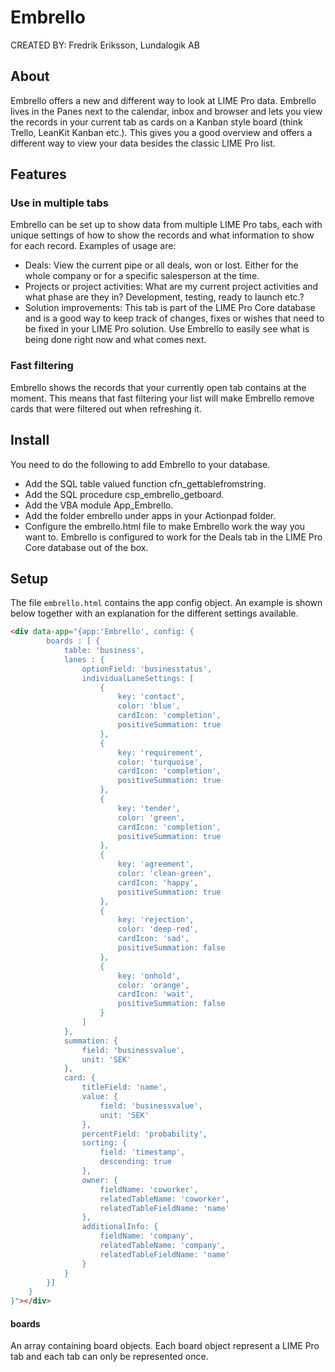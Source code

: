 # Embrello #

CREATED BY: Fredrik Eriksson, Lundalogik AB

## About ##
Embrello offers a new and different way to look at LIME Pro data. Embrello lives in the Panes next to the calendar, inbox and browser and lets you view the records in your current tab as cards on a Kanban style board (think Trello, LeanKit Kanban etc.). This gives you a good overview and offers a different way to view your data besides the classic LIME Pro list.


## Features ##

### Use in multiple tabs ###
Embrello can be set up to show data from multiple LIME Pro tabs, each with unique settings of how to show the records and what information to show for each record. Examples of usage are:

* Deals: View the current pipe or all deals, won or lost. Either for the whole company or for a specific salesperson at the time.
* Projects or project activities: What are my current project activities and what phase are they in? Development, testing, ready to launch etc.?
* Solution improvements: This tab is part of the LIME Pro Core database and is a good way to keep track of changes, fixes or wishes that need to be fixed in your LIME Pro solution. Use Embrello to easily see what is being done right now and what comes next.

### Fast filtering ###
Embrello shows the records that your currently open tab contains at the moment. This means that fast filtering your list will make Embrello remove cards that were filtered out when refreshing it.


## Install ##
You need to do the following to add Embrello to your database.

* Add the SQL table valued function cfn_gettablefromstring.
* Add the SQL procedure csp_embrello_getboard.
* Add the VBA module App_Embrello.
* Add the folder embrello under apps in your Actionpad folder.
* Configure the embrello.html file to make Embrello work the way you want to. Embrello is configured to work for the Deals tab in the LIME Pro Core database out of the box.


## Setup ##
The file `embrello.html` contains the app config object. An example is shown below together with an explanation for the different settings available.

```html
<div data-app="{app:'Embrello', config: {
		boards : [ {
			table: 'business',
			lanes : {
				optionField: 'businesstatus',
				individualLaneSettings: [
					{
						key: 'contact',
						color: 'blue',
						cardIcon: 'completion',
						positiveSummation: true
					},
					{
						key: 'requirement',
						color: 'turquoise',
						cardIcon: 'completion',
						positiveSummation: true
					},
					{
						key: 'tender',
						color: 'green',
						cardIcon: 'completion',
						positiveSummation: true
					},
					{
						key: 'agreement',
						color: 'clean-green',
						cardIcon: 'happy',
						positiveSummation: true
					},
					{
						key: 'rejection',
						color: 'deep-red',
						cardIcon: 'sad',
						positiveSummation: false
					},
					{
						key: 'onhold',
						color: 'orange',
						cardIcon: 'wait',
						positiveSummation: false
					}
				]
			},
			summation: {
				field: 'businessvalue',
				unit: 'SEK'
			},
			card: {
				titleField: 'name',
				value: {
					field: 'businessvalue',
					unit: 'SEK'
				},
				percentField: 'probability',
				sorting: {
					field: 'timestamp',
					descending: true
				},
				owner: {
					fieldName: 'coworker',
					relatedTableName: 'coworker',
					relatedTableFieldName: 'name'
				},
				additionalInfo: {
					fieldName: 'company',
					relatedTableName: 'company',
					relatedTableFieldName: 'name'
				}
			}
		}]
	}
}"></div>
```

#### boards ####
An array containing board objects. Each board object represent a LIME Pro tab and each tab can only be represented once.

